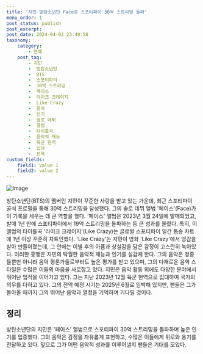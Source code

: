 ```yaml
---
title: '지민 방탄소년단 Face로 스포티파이 30억 스트리밍 돌파'
menu_order: 1
post_status: publish
post_excerpt: 
post_date: 2024-04-02 23:49:58
taxonomy:
    category:
        - 연예
    post_tag:
        - 지민
        -  방탄소년단
        -  BTS
        -  스포티파이
        -  30억 스트리밍
        -  페이스
        -  라이크 크레이지
        -  Like Crazy
        -  음악
        -  인기
        -  솔로 데뷔
        -  앨범
        -  타이틀곡
        -  음악적 재능
        -  육군 현역
        -  입대
        -  전역
custom_fields:
    field1: value 1
    field2: value 2
---
```


![Image](https://ssl.pstatic.net/mimgnews/image/311/2024/04/02/0001709597_001_20240402090101285.jpg?type=w540)

방탄소년단(BTS)의 멤버인 지민이 꾸준한 사랑을 받고 있는 가운데, 최근 스포티파이 공식 프로필을 통해 30억 스트리밍을 달성했다. 그의 솔로 데뷔 앨범 '페이스'(Face)가 이 기록을 세우는 데 큰 역할을 했다. '페이스' 앨범은 2023년 3월 24일에 발매되었고, 발매 1년 만에 스포티파이에서 19억 스트리밍을 돌파하는 등 큰 성과를 올렸다. 특히, 이 앨범의 타이틀곡 '라이크 크레이지'(Like Crazy)는 글로벌 스포티파이 일간 톱송 차트에 1년 이상 꾸준히 차트인했다. 'Like Crazy'는 지민이 영화 'Like Crazy'에서 영감을 받아 만들어졌는데, 그 안에는 이별 후의 아픔과 상실감을 담은 감정이 고스란히 녹아있다.
이러한 흥행은 지민의 탁월한 음악적 재능과 인기를 실감케 한다. 그의 음악은 청중들뿐만 아니라 음악 평론가들로부터도 높은 평가를 받고 있으며, 그의 다채로운 음악 스타일은 수많은 이들의 마음을 사로잡고 있다.
지민은 음악 활동 외에도 다양한 분야에서 뛰어난 업적을 이어가고 있다. 그는 지난 2023년 12월 육군 현역으로 입대하여 국가의 의무를 다하고 있다. 그의 전역 예정 시기는 2025년 6월로 임박해 있지만, 팬들은 그가 돌아올 때까지 그의 뛰어난 음악과 열정을 기억하며 기다릴 것이다.
## 정리
방탄소년단의 지민은 '페이스' 앨범으로 스포티파이 30억 스트리밍을 돌파하며 높은 인기를 입증했다. 그의 음악은 감정을 자유롭게 표현하고, 수많은 이들에게 위로와 용기를 전달하고 있다. 앞으로 그가 어떤 음악적 성과를 이루어낼지 팬들은 기대를 모았다.
